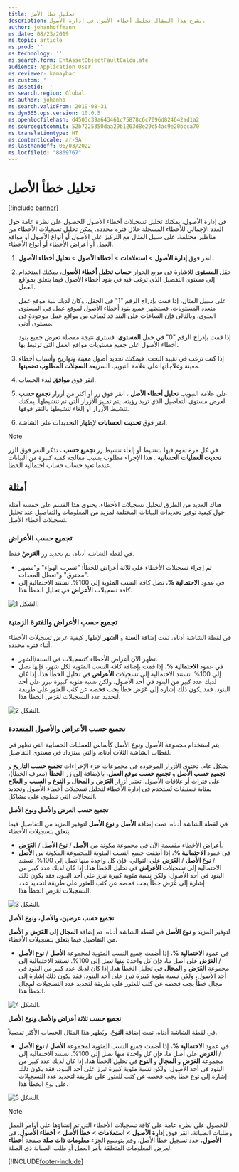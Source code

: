 ```yaml
---
title: تحليل خطأ الأصل
description: يشرح هذا المقال تحليل أخطاء الأصول في إدارة الأصول.
author: johanhoffmann
ms.date: 08/23/2019
ms.topic: article
ms.prod: ''
ms.technology: ''
ms.search.form: EntAssetObjectFaultCalculate
audience: Application User
ms.reviewer: kamaybac
ms.custom: ''
ms.assetid: ''
ms.search.region: Global
ms.author: johanho
ms.search.validFrom: 2019-08-31
ms.dyn365.ops.version: 10.0.5
ms.openlocfilehash: d4503c39a643461c75878c6c7096d824642ad1a2
ms.sourcegitcommit: 52b7225350daa29b1263d8e29c54ac9e20bcca70
ms.translationtype: HT
ms.contentlocale: ar-SA
ms.lasthandoff: 06/03/2022
ms.locfileid: "8869767"
---
```

# <a name="asset-fault-analysis"></a>تحليل خطأ الأصل

[!include [banner](../../includes/banner.md)]

 

في إدارة الأصول، يمكنك تحليل تسجيلات أخطاء الأصول للحصول على نظرة عامة حول العدد الإجمالي للأخطاء المسجلة خلال فترة محددة. يمكن تحليل تسجيلات الأخطاء من مناظير مختلفة، على سبيل المثال مع التركيز على الأصول أو أنواع الأصول أو مواقع العمل أو أعراض الأخطاء أو أنواع الأخطاء.

1. انقر فوق **إدارة الأصول** > **استعلامات‬** > **أخطاء الأصول** > **تحليل أخطاء الأصول‬‏‎**.

2. في مربع الحوار **حساب تحليل أخطاء الأصول**، يمكنك استخدام‏‎ حقل **المستوى** للإشارة إلى مستوى التفصيل الذي ترغب فيه في بنود أخطاء الأصول فيما يتعلق بمواقع العمل. 

    على سبيل المثال، إذا قمت بإدراج الرقم "1" في الحقل، وكان لديك بنية موقع عمل متعدد المستويات، فستظهر جميع بنود أخطاء الأصول لموقع عمل في المستوى العلوي، وبالتالي فإن الساعات على البند قد تُضاف من مواقع عمل موجودة في مستوى أدنى.‬ 
        
    إذا قمت بإدراج الرقم "0" في حقل **المستوى**، فسترى نتيجة مفصلة تعرض جميع بنود أخطاء الأصول على جميع مستويات مواقع العمل التي ترتبط بها.

3. إذا كنت ترغب في تقييد البحث، فيمكنك تحديد أصول معينة وتواريخ وأسباب أخطاء معينة وعلاجاتها على علامة التبويب السريعة **السجلات المطلوب تضمينها‬**.

4. انقر فوق **موافق** لبدء الحساب.

5. على علامة التبويب **تحليل أخطاء الأصل‬** ، انقر فوق زر أو أكثر من أزرار **تجميع حسب‬** لعرض مستوى التفاصيل الذي تريد رؤيته. يتم تمييز الأزرار التي تم تنشيطها. يمكنك تنشيط الأزرار أو إلغاء تنشيطها بالنقر فوقها.

6. انقر فوق **تحديث الحسابات** لإظهار التحديدات على الشاشة. 

>[!NOTE]
>في كل مرة تقوم فيها بتنشيط أو إلغاء تنشيط زر **تجميع حسب** ، تذكر النقر فوق الزر **تحديث العمليات الحسابية** . هذا الإجراء مطلوب بسبب معالجة كمية كبيرة من البيانات عندما تعيد حساب حساب احتمالية الخطأ.

## <a name="examples"></a>أمثلة

هناك العديد من الطرق لتحليل تسجيلات الأخطاء. يحتوي هذا القسم على خمسة أمثلة حول كيفية توفير تحديدات البيانات المختلفة لمزيد من المعلومات والتفاصيل عند تحليل تسجيلات أخطاء الأصل.

### <a name="group-by-symptoms"></a>تجميع حسب الأعراض

في لقطة الشاشة أدناه، تم تحديد زر **العَرَضْ‬** فقط.

- تم إجراء تسجيلات الأخطاء على ثلاثة أعراض للخطأ: "تسرب الهواء" و"مصهر محترق" و"تعطل المعدات".  
- في عمود **الاحتمالية %**، تصل كافة النسب المئوية إلى 100%. تستند الاحتمالية إلى كافة تسجيلات **الأعراض** في تحليل الخطأ هذا.

![الشكل 1.](media/06-controlling-and-reporting.png)

### <a name="group-by-symptoms-and-time-period"></a>تجميع حسب الأعراض والفترة الزمنية

في لقطة الشاشة أدناه، تمت إضافة **السنة** و **الشهر** لإظهار كيفية عرض تسجيلات الأخطاء أثناء فترة محددة.

- تظهر الآن أعراض الأخطاء كتسجيلات في السنة/الشهر.  
- في عمود **الاحتمالية %**، إذا قمت بإضافة كافة النسب المئوية لكل شهر، فإنها تصل إلى 100%. تستند الاحتمالية إلى تسجيلات **الأعراض** في تحليل الخطأ هذا. إذا كان لديك عدد كبير من البنود في أحد الأصول، ولكن نسبة مئوية كبيرة تبرز على أحد البنود، فقد يكون ذلك إشارة إلى عَرَض خطأ يجب فحصه عن كثب للعثور على طريقة لتحديد عدد التسجيلات لعَرَض الخطأ هذا.

![الشكل 2.](media/07-controlling-and-reporting.png)

### <a name="group-by-multiple-symptoms-and-assets"></a>تجميع حسب الأعراض والأصول المتعددة

يتم استخدام مجموعة الأصول ونوع الأصل كأساس للعمليات الحسابية التي تظهر في لقطات الشاشة الثلاث أدناه، والتي ستزداد في مستوى التفاصيل.  

بشكل عام، تحتوي الأزرار الموجودة في مجموعات جزء الإجراءات **تجميع حسب التاريخ** و **تجميع حسب الأصل** و **تجميع حسب موقع العمل**، بالإضافة إلى زر **الخطأ** (معرف الخطأ)، على فترات أو علاقات الأصول. تعتبر أزرار **العَرَض** و **المجال** و **النوع** و **السبب** و **العلاج** بمثابة تصنيفات تُستخدم في إدارة الأخطاء لتحليل تسجيلات أخطاء الأصول وتحديد المجالات التي تنطوي على مشاكل.  

**تجميع حسب العرض والأصل ونوع الأصل**

في لقطة الشاشة أدناه، تمت إضافة **الأصل** و **نوع الأصل** لتوفير المزيد من التفاصيل فيما يتعلق بتسجيلات الأخطاء.

- أعراض الأخطاء مقسمة الآن في مجموعة مكونة من **الأصل** / **نوع الأصل** / **العَرَض**.  
- في عمود **الاحتمالية %**، إذا أضفت جميع النسب المئوية للمجموعة المكونة من **الأصل** / **نوع الأصل** / **العَرَض** على التوالي، فإن كل واحدة منها تصل إلى 100%. تستند الاحتمالية إلى تسجيلات **الأعراض** في تحليل الخطأ هذا. إذا كان لديك عدد كبير من البنود في أحد الأصول، ولكن نسبة مئوية كبيرة تبرز على أحد البنود، فقد يكون ذلك إشارة إلى عَرَض خطأ يجب فحصه عن كثب للعثور على طريقة لتحديد عدد التسجيلات لعَرَض الخطأ هذا.

![الشكل 3.](media/08-controlling-and-reporting.png)

**تجميع حسب عرضين، والأصل، ونوع الأصل**

في لقطة الشاشة أدناه، تم إضافة **المجال** إلى **العَرَض** و **الأصل‏‎** و **نوع الأصل‏‎** لتوفير المزيد من التفاصيل فيما يتعلق بتسجيلات الأخطاء.

- في عمود **الاحتمالية %**، إذا أضفت جميع النسب المئوية لمجموعة **الأصل** / **نوع الأصل** / **العَرَض** على أصل ما، فإن كل واحدة منها تصل إلى 100%. تستند الاحتمالية إلى مجموعة **العَرَض** و **المجال** في تحليل الخطأ هذا. إذا كان لديك عدد كبير من البنود في أحد الأصول، ولكن نسبة مئوية كبيرة تبرز على أحد البنود، فقد يكون ذلك إشارة إلى مجال خطأ يجب فحصه عن كثب للعثور على طريقة لتحديد عدد التسجيلات لمجال الخطأ هذا.  

![الشكل 4.](media/09-controlling-and-reporting.png)

**تجميع حسب ثلاثة أعراض والأصل ونوع الأصل**

في لقطة الشاشة أدناه، تمت إضافة **النوع**، ويُظهر هذا المثال الحساب الأكثر تفصيلاً.
 
- في عمود **الاحتمالية %**، إذا أضفت جميع النسب المئوية لمجموعة **الأصل** / **نوع الأصل** / **العَرَض** على أصل ما، فإن كل واحدة منها تصل إلى 100%. تستند الاحتمالية إلى مجموعة **العَرَض** و **المجال** و **النوع** في تحليل الخطأ هذا. إذا كان لديك عدد كبير من البنود في أحد الأصول، ولكن نسبة مئوية كبيرة تبرز على أحد البنود، فقد يكون ذلك إشارة إلى نوع خطأ يجب فحصه عن كثب للعثور على طريقة لتحديد عدد التسجيلات على نوع الخطأ هذا.

![الشكل 5.](media/10-controlling-and-reporting.png)


>[!NOTE]
>للحصول على نظرة عامة على كافة تسجيلات الأخطاء التي تم إنشاؤها على أوامر العمل وطلبات الصيانة، انقر فوق **إدارة الأصول** > **استعلامات** > **خطأ الأصل** > **أخطاء الأصول**. في صفحة **أخطاء‏‎ الأصول**، حدد تسجيل خطأ الأصل، وقم بتوسيع الجزء **معلومات ذات صلة** لعرض المعلومات المتعلقة بأمر العمل أو طلب الصيانة ذي الصلة.



[!INCLUDE[footer-include](../../../includes/footer-banner.md)]